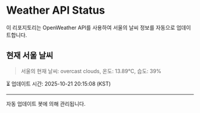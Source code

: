 
# Weather API Status

이 리포지토리는 OpenWeather API를 사용하여 서울의 날씨 정보를 자동으로 업데이트합니다.

## 현재 서울 날씨
> 서울의 현재 날씨: overcast clouds, 온도: 13.89°C, 습도: 39%

⏳ 업데이트 시간: 2025-10-21 20:15:08 (KST)

---
자동 업데이트 봇에 의해 관리됩니다.
